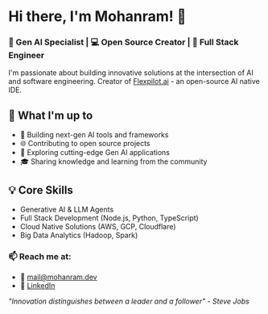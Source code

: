 # Hi there, I'm Mohanram! 👋

### 🚀 Gen AI Specialist | 💻 Open Source Creator | 🌟 Full Stack Engineer

I'm passionate about building innovative solutions at the intersection of AI and software engineering. Creator of [Flexpilot.ai](https://github.com/flexpilot-ai) - an open-source AI native IDE.

## 🎯 What I'm up to
- 🤖 Building next-gen AI tools and frameworks
- 🌐 Contributing to open source projects
- 🔬 Exploring cutting-edge Gen AI applications
- 🎓 Sharing knowledge and learning from the community

## 💡 Core Skills
- Generative AI & LLM Agents
- Full Stack Development (Node.js, Python, TypeScript)
- Cloud Native Solutions (AWS, GCP, Cloudflare)
- Big Data Analytics (Hadoop, Spark)

### 📫 Reach me at:
- 📧 mail@mohanram.dev
- 🔗 [LinkedIn](https://www.linkedin.com/in/mohrama)

_"Innovation distinguishes between a leader and a follower" - Steve Jobs_

